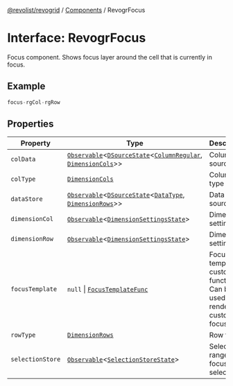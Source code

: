 [@revolist/revogrid](README.md) / [Components](Namespace.Components.md) / RevogrFocus

# Interface: RevogrFocus

Focus component. Shows focus layer around the cell that is currently in focus.

## Example

```ts
focus-rgCol-rgRow
```

## Properties

| Property | Type | Description | Defined in |
| ------ | ------ | ------ | ------ |
| `colData` | [`Observable`](TypeAlias.Observable.md)\<[`DSourceState`](TypeAlias.DSourceState.md)\<[`ColumnRegular`](Interface.ColumnRegular.md), [`DimensionCols`](TypeAlias.DimensionCols.md)\>\> | Column source | [src/components.d.ts:433](https://github.com/revolist/revogrid/blob/93797f94eaa9e63cf9af5b06a562d49fdbb8dcd2/src/components.d.ts#L433) |
| `colType` | [`DimensionCols`](TypeAlias.DimensionCols.md) | Column type | [src/components.d.ts:437](https://github.com/revolist/revogrid/blob/93797f94eaa9e63cf9af5b06a562d49fdbb8dcd2/src/components.d.ts#L437) |
| `dataStore` | [`Observable`](TypeAlias.Observable.md)\<[`DSourceState`](TypeAlias.DSourceState.md)\<[`DataType`](TypeAlias.DataType.md), [`DimensionRows`](TypeAlias.DimensionRows.md)\>\> | Data rows source | [src/components.d.ts:441](https://github.com/revolist/revogrid/blob/93797f94eaa9e63cf9af5b06a562d49fdbb8dcd2/src/components.d.ts#L441) |
| `dimensionCol` | [`Observable`](TypeAlias.Observable.md)\<[`DimensionSettingsState`](Interface.DimensionSettingsState.md)\> | Dimension settings X | [src/components.d.ts:445](https://github.com/revolist/revogrid/blob/93797f94eaa9e63cf9af5b06a562d49fdbb8dcd2/src/components.d.ts#L445) |
| `dimensionRow` | [`Observable`](TypeAlias.Observable.md)\<[`DimensionSettingsState`](Interface.DimensionSettingsState.md)\> | Dimension settings Y | [src/components.d.ts:449](https://github.com/revolist/revogrid/blob/93797f94eaa9e63cf9af5b06a562d49fdbb8dcd2/src/components.d.ts#L449) |
| `focusTemplate` | `null` \| [`FocusTemplateFunc`](TypeAlias.FocusTemplateFunc.md) | Focus template custom function. Can be used to render custom focus layer. | [src/components.d.ts:453](https://github.com/revolist/revogrid/blob/93797f94eaa9e63cf9af5b06a562d49fdbb8dcd2/src/components.d.ts#L453) |
| `rowType` | [`DimensionRows`](TypeAlias.DimensionRows.md) | Row type | [src/components.d.ts:457](https://github.com/revolist/revogrid/blob/93797f94eaa9e63cf9af5b06a562d49fdbb8dcd2/src/components.d.ts#L457) |
| `selectionStore` | [`Observable`](TypeAlias.Observable.md)\<[`SelectionStoreState`](TypeAlias.SelectionStoreState.md)\> | Selection, range, focus for selection | [src/components.d.ts:461](https://github.com/revolist/revogrid/blob/93797f94eaa9e63cf9af5b06a562d49fdbb8dcd2/src/components.d.ts#L461) |
